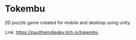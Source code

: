 # Tokembu

2D puzzle game created for mobile and desktop using unity.

Link: https://paultheindiedev.itch.io/tokembu
